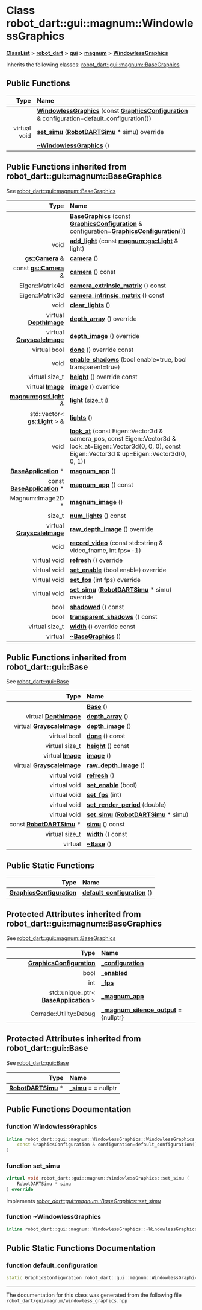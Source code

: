 

# Class robot\_dart::gui::magnum::WindowlessGraphics



[**ClassList**](annotated.md) **>** [**robot\_dart**](namespacerobot__dart.md) **>** [**gui**](namespacerobot__dart_1_1gui.md) **>** [**magnum**](namespacerobot__dart_1_1gui_1_1magnum.md) **>** [**WindowlessGraphics**](classrobot__dart_1_1gui_1_1magnum_1_1WindowlessGraphics.md)








Inherits the following classes: [robot\_dart::gui::magnum::BaseGraphics](classrobot__dart_1_1gui_1_1magnum_1_1BaseGraphics.md)










































































## Public Functions

| Type | Name |
| ---: | :--- |
|   | [**WindowlessGraphics**](#function-windowlessgraphics) (const [**GraphicsConfiguration**](structrobot__dart_1_1gui_1_1magnum_1_1GraphicsConfiguration.md) & configuration=default\_configuration()) <br> |
| virtual void | [**set\_simu**](#function-set_simu) ([**RobotDARTSimu**](classrobot__dart_1_1RobotDARTSimu.md) \* simu) override<br> |
|   | [**~WindowlessGraphics**](#function-windowlessgraphics) () <br> |


## Public Functions inherited from robot_dart::gui::magnum::BaseGraphics

See [robot\_dart::gui::magnum::BaseGraphics](classrobot__dart_1_1gui_1_1magnum_1_1BaseGraphics.md)

| Type | Name |
| ---: | :--- |
|   | [**BaseGraphics**](#function-basegraphics) (const [**GraphicsConfiguration**](structrobot__dart_1_1gui_1_1magnum_1_1GraphicsConfiguration.md) & configuration=[**GraphicsConfiguration**](structrobot__dart_1_1gui_1_1magnum_1_1GraphicsConfiguration.md)()) <br> |
|  void | [**add\_light**](#function-add_light) (const [**magnum::gs::Light**](classrobot__dart_1_1gui_1_1magnum_1_1gs_1_1Light.md) & light) <br> |
|  [**gs::Camera**](classrobot__dart_1_1gui_1_1magnum_1_1gs_1_1Camera.md) & | [**camera**](#function-camera-12) () <br> |
|  const [**gs::Camera**](classrobot__dart_1_1gui_1_1magnum_1_1gs_1_1Camera.md) & | [**camera**](#function-camera-22) () const<br> |
|  Eigen::Matrix4d | [**camera\_extrinsic\_matrix**](#function-camera_extrinsic_matrix) () const<br> |
|  Eigen::Matrix3d | [**camera\_intrinsic\_matrix**](#function-camera_intrinsic_matrix) () const<br> |
|  void | [**clear\_lights**](#function-clear_lights) () <br> |
| virtual [**DepthImage**](structrobot__dart_1_1gui_1_1DepthImage.md) | [**depth\_array**](#function-depth_array) () override<br> |
| virtual [**GrayscaleImage**](structrobot__dart_1_1gui_1_1GrayscaleImage.md) | [**depth\_image**](#function-depth_image) () override<br> |
| virtual bool | [**done**](#function-done) () override const<br> |
|  void | [**enable\_shadows**](#function-enable_shadows) (bool enable=true, bool transparent=true) <br> |
| virtual size\_t | [**height**](#function-height) () override const<br> |
| virtual [**Image**](structrobot__dart_1_1gui_1_1Image.md) | [**image**](#function-image) () override<br> |
|  [**magnum::gs::Light**](classrobot__dart_1_1gui_1_1magnum_1_1gs_1_1Light.md) & | [**light**](#function-light) (size\_t i) <br> |
|  std::vector&lt; [**gs::Light**](classrobot__dart_1_1gui_1_1magnum_1_1gs_1_1Light.md) &gt; & | [**lights**](#function-lights) () <br> |
|  void | [**look\_at**](#function-look_at) (const Eigen::Vector3d & camera\_pos, const Eigen::Vector3d & look\_at=Eigen::Vector3d(0, 0, 0), const Eigen::Vector3d & up=Eigen::Vector3d(0, 0, 1)) <br> |
|  [**BaseApplication**](classrobot__dart_1_1gui_1_1magnum_1_1BaseApplication.md) \* | [**magnum\_app**](#function-magnum_app-12) () <br> |
|  const [**BaseApplication**](classrobot__dart_1_1gui_1_1magnum_1_1BaseApplication.md) \* | [**magnum\_app**](#function-magnum_app-22) () const<br> |
|  Magnum::Image2D \* | [**magnum\_image**](#function-magnum_image) () <br> |
|  size\_t | [**num\_lights**](#function-num_lights) () const<br> |
| virtual [**GrayscaleImage**](structrobot__dart_1_1gui_1_1GrayscaleImage.md) | [**raw\_depth\_image**](#function-raw_depth_image) () override<br> |
|  void | [**record\_video**](#function-record_video) (const std::string & video\_fname, int fps=-1) <br> |
| virtual void | [**refresh**](#function-refresh) () override<br> |
| virtual void | [**set\_enable**](#function-set_enable) (bool enable) override<br> |
| virtual void | [**set\_fps**](#function-set_fps) (int fps) override<br> |
| virtual void | [**set\_simu**](#function-set_simu) ([**RobotDARTSimu**](classrobot__dart_1_1RobotDARTSimu.md) \* simu) override<br> |
|  bool | [**shadowed**](#function-shadowed) () const<br> |
|  bool | [**transparent\_shadows**](#function-transparent_shadows) () const<br> |
| virtual size\_t | [**width**](#function-width) () override const<br> |
| virtual  | [**~BaseGraphics**](#function-basegraphics) () <br> |


## Public Functions inherited from robot_dart::gui::Base

See [robot\_dart::gui::Base](classrobot__dart_1_1gui_1_1Base.md)

| Type | Name |
| ---: | :--- |
|   | [**Base**](#function-base) () <br> |
| virtual [**DepthImage**](structrobot__dart_1_1gui_1_1DepthImage.md) | [**depth\_array**](#function-depth_array) () <br> |
| virtual [**GrayscaleImage**](structrobot__dart_1_1gui_1_1GrayscaleImage.md) | [**depth\_image**](#function-depth_image) () <br> |
| virtual bool | [**done**](#function-done) () const<br> |
| virtual size\_t | [**height**](#function-height) () const<br> |
| virtual [**Image**](structrobot__dart_1_1gui_1_1Image.md) | [**image**](#function-image) () <br> |
| virtual [**GrayscaleImage**](structrobot__dart_1_1gui_1_1GrayscaleImage.md) | [**raw\_depth\_image**](#function-raw_depth_image) () <br> |
| virtual void | [**refresh**](#function-refresh) () <br> |
| virtual void | [**set\_enable**](#function-set_enable) (bool) <br> |
| virtual void | [**set\_fps**](#function-set_fps) (int) <br> |
| virtual void | [**set\_render\_period**](#function-set_render_period) (double) <br> |
| virtual void | [**set\_simu**](#function-set_simu) ([**RobotDARTSimu**](classrobot__dart_1_1RobotDARTSimu.md) \* simu) <br> |
|  const [**RobotDARTSimu**](classrobot__dart_1_1RobotDARTSimu.md) \* | [**simu**](#function-simu) () const<br> |
| virtual size\_t | [**width**](#function-width) () const<br> |
| virtual  | [**~Base**](#function-base) () <br> |


## Public Static Functions

| Type | Name |
| ---: | :--- |
|  [**GraphicsConfiguration**](structrobot__dart_1_1gui_1_1magnum_1_1GraphicsConfiguration.md) | [**default\_configuration**](#function-default_configuration) () <br> |




















## Protected Attributes inherited from robot_dart::gui::magnum::BaseGraphics

See [robot\_dart::gui::magnum::BaseGraphics](classrobot__dart_1_1gui_1_1magnum_1_1BaseGraphics.md)

| Type | Name |
| ---: | :--- |
|  [**GraphicsConfiguration**](structrobot__dart_1_1gui_1_1magnum_1_1GraphicsConfiguration.md) | [**\_configuration**](#variable-_configuration)  <br> |
|  bool | [**\_enabled**](#variable-_enabled)  <br> |
|  int | [**\_fps**](#variable-_fps)  <br> |
|  std::unique\_ptr&lt; [**BaseApplication**](classrobot__dart_1_1gui_1_1magnum_1_1BaseApplication.md) &gt; | [**\_magnum\_app**](#variable-_magnum_app)  <br> |
|  Corrade::Utility::Debug | [**\_magnum\_silence\_output**](#variable-_magnum_silence_output)   = {nullptr}<br> |


## Protected Attributes inherited from robot_dart::gui::Base

See [robot\_dart::gui::Base](classrobot__dart_1_1gui_1_1Base.md)

| Type | Name |
| ---: | :--- |
|  [**RobotDARTSimu**](classrobot__dart_1_1RobotDARTSimu.md) \* | [**\_simu**](#variable-_simu)   = = nullptr<br> |
























































## Public Functions Documentation




### function WindowlessGraphics 

```C++
inline robot_dart::gui::magnum::WindowlessGraphics::WindowlessGraphics (
    const GraphicsConfiguration & configuration=default_configuration()
) 
```






### function set\_simu 

```C++
virtual void robot_dart::gui::magnum::WindowlessGraphics::set_simu (
    RobotDARTSimu * simu
) override
```



Implements [*robot\_dart::gui::magnum::BaseGraphics::set\_simu*](classrobot__dart_1_1gui_1_1magnum_1_1BaseGraphics.md#function-set_simu)




### function ~WindowlessGraphics 

```C++
inline robot_dart::gui::magnum::WindowlessGraphics::~WindowlessGraphics () 
```



## Public Static Functions Documentation




### function default\_configuration 

```C++
static GraphicsConfiguration robot_dart::gui::magnum::WindowlessGraphics::default_configuration () 
```




------------------------------
The documentation for this class was generated from the following file `robot_dart/gui/magnum/windowless_graphics.hpp`

